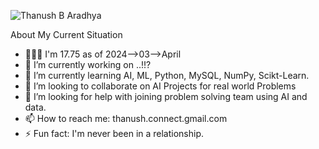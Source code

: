 ![Thanush B Aradhya](https://github.com/Thanush-B-Aradhya/Thanush-B-Aradhya/assets/146853395/68c85bc7-bcd6-4cfa-b040-603147e7365c)

About My Current Situation

- 🚶🏼‍♂️ I'm 17.75 as of 2024-->03-->April
- 🔭 I’m currently working on ..!!?
- 🌱 I’m currently learning AI, ML, Python, MySQL, NumPy, Scikt-Learn.
- 👯 I’m looking to collaborate on AI Projects for real world Problems
- 🤔 I’m looking for help with joining problem solving team using AI and data.
- 📫 How to reach me: thanush.connect.gmail.com
- ⚡ Fun fact: I'm never been in a relationship.
